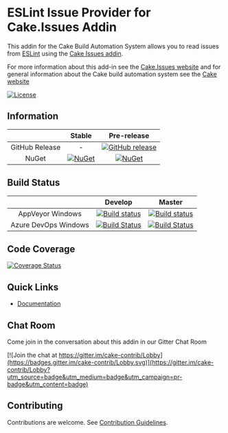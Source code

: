 # ESLint Issue Provider for Cake.Issues Addin

This addin for the Cake Build Automation System allows you to read issues from [ESLint](http://eslint.org/)
using the [Cake Issues addin](https://github.com/cake-contrib/Cake.Issues).

For more information about this add-in see the [Cake.Issues website](https://cakeissues.net)
and for general information about the Cake build automation system see the [Cake website](http://cakebuild.net)

[![License](http://img.shields.io/:license-mit-blue.svg)](https://github.com/cake-contrib/Cake.Issues.EsLint/blob/feature/build/LICENSE)

## Information

| | Stable | Pre-release |
|:--:|:--:|:--:|
|GitHub Release|-|[![GitHub release](https://img.shields.io/github/release/cake-contrib/Cake.Issues.EsLint.svg)](https://github.com/cake-contrib/Cake.Issues.EsLint/releases/latest)|
|NuGet|[![NuGet](https://img.shields.io/nuget/v/Cake.Issues.EsLint.svg)](https://www.nuget.org/packages/Cake.Issues.EsLint)|[![NuGet](https://img.shields.io/nuget/vpre/Cake.Issues.EsLint.svg)](https://www.nuget.org/packages/Cake.Issues.EsLint)|

## Build Status

| | Develop | Master |
|:--:|:--:|:--:|
|AppVeyor Windows|[![Build status](https://ci.appveyor.com/api/projects/status/bg5g0rn1b1xvpw06/branch/develop?svg=true)](https://ci.appveyor.com/project/cakecontrib/cake-issues-eslint/branch/develop)|[![Build status](https://ci.appveyor.com/api/projects/status/bg5g0rn1b1xvpw06/branch/master?svg=true)](https://ci.appveyor.com/project/cakecontrib/cake-issues-eslint/branch/master)|
|Azure DevOps Windows|[![Build Status](https://dev.azure.com/cake-contrib/Cake.Issues.EsLint/_apis/build/status/cake-contrib.Cake.Issues.EsLint?branchName=develop&jobName=Windows)](https://dev.azure.com/cake-contrib/Cake.Issues.EsLint/_build/latest?definitionId=12?branchName=develop)|[![Build Status](https://dev.azure.com/cake-contrib/Cake.Issues.EsLint/_apis/build/status/cake-contrib.Cake.Issues.EsLint?branchName=master&jobName=Windows)](https://dev.azure.com/cake-contrib/Cake.Issues.EsLint/_build/latest?definitionId=12&branchName=master)|

## Code Coverage

[![Coverage Status](https://coveralls.io/repos/github/cake-contrib/Cake.Issues.EsLint/badge.svg?branch=develop)](https://coveralls.io/github/cake-contrib/Cake.Issues.EsLint?branch=develop)

## Quick Links

- [Documentation](https://cakeissues.net)

## Chat Room

Come join in the conversation about this addin in our Gitter Chat Room

[![Join the chat at https://gitter.im/cake-contrib/Lobby](https://badges.gitter.im/cake-contrib/Lobby.svg)](https://gitter.im/cake-contrib/Lobby?utm_source=badge&utm_medium=badge&utm_campaign=pr-badge&utm_content=badge)

## Contributing

Contributions are welcome. See [Contribution Guidelines](CONTRIBUTING.md).
